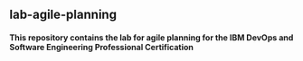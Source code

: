## lab-agile-planning ##
#### This repository contains the lab for agile planning for the IBM DevOps and Software Engineering Professional Certification ####
